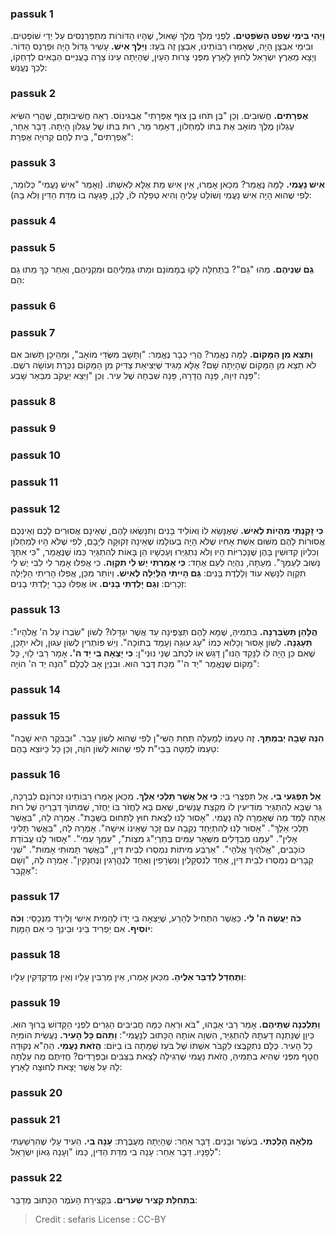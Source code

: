 
### passuk 1
<b>וַיְהִי בִּימֵי שְׁפֹט הַשֹּׁפְטִים.</b> לִפְנֵי מְלֹךְ מֶלֶךְ שָׁאוּל, שֶׁהָיוּ הַדּוֹרוֹת מִתְפַּרְנְסִים עַל יְדֵי שׁוֹפְטִים. וּבִימֵי אִבְצָן הָיָה, שֶׁאָמְרוּ רַבּוֹתֵינוּ, אִבְצָן זֶה בֹּעַז: 
<b>וַיֵּלֶךְ אִישׁ.</b> עָשִׁיר גָּדוֹל הָיָה וּפַרְנַס הַדּוֹר. וְיָצָא מֵאֶרֶץ יִשְׂרָאֵל לְחוּץ לָאָרֶץ מִפְּנֵי צָרוּת הָעָיִן, שֶׁהָיְתָה עֵינוֹ צָרָה בָעֲנִיִּים הַבָּאִים לְדָחְקוֹ, לְכַךְ נֶעֱנַשׁ: 

### passuk 2
<b>אֶפְרָתִים.</b> חֲשׁוּבִים. וְכֵן "בֶּן תֹּחוּ בֶן צוּף אֶפְרָתִי" אֶבְגִּינוֹס. רְאֵה חֲשִׁיבוּתָם, שֶׁהֲרֵי הִשִּׂיא עֶגְלוֹן מֶלֶךְ מוֹאָב אֶת בִּתּוֹ לְמַחְלוֹן, דְּאָמַר מַר, רוּת בִּתּוֹ שֶׁל עֶגְלוֹן הָיְתָה. דָּבָר אַחֵר, "אֶפְרָתִים", בֵּית לֶחֶם קְרוּיָה אֶפְרָת: 

### passuk 3
<b>אִישׁ נָעֳמִי.</b> לָמָּה נֶאֱמַר? מִכַּאן אָמְרוּ, אֵין אִישׁ מֵת אֶלָּא לְאִשְׁתּוֹ. (וְאָמַר "אִישׁ נָעֳמִי" כְּלוֹמַר, לְפִי שֶׁהוּא הָיָה אִישׁ נָעֳמִי וְשׁוֹלֵט עָלֶיהָ וְהִיא טְפֵלָה לוֹ, לָכֵן, פָּגְעָה בוֹ מִדַּת הַדִּין וְלֹא בָהּ): 

### passuk 4

### passuk 5
<b>גַם שְׁנֵיהֶם.</b> מַהוּ "גַם"? בַּתְּחִלָּה לָקוּ בְמָמוֹנָם וּמֵתוּ גְמַלֵּיהֶם וּמִקְנֵיהֶם, וְאַחַר כָּךְ מֵתוּ גַם הֵם: 

### passuk 6

### passuk 7
<b>וַתֵּצֵא מִן הַמָּקוֹם.</b> לָמָּה נֶאֱמַר? הֲרֵי כְבָר נֶאֱמַר: "וַתָּשָׁב מִשְּׂדֵי מוֹאָב", וּמֵהֵיכָן תָּשׁוּב אִם לֹא תֵצֵא מִן הַמָּקוֹם שֶׁהָיְתָה שָׁם? אֶלָּא מַגִּיד שֶׁיְּצִיאַת צַדִּיק מִן הַמָּקוֹם נִכֶּרֶת וְעוֹשָׂה רשֶׁם. פָּנָה זִיוָהּ, פָּנָה הֲדָרָהּ, פָּנָה שִׁבְחָהּ שֶׁל עִיר. וְכֵן "וַיֵּצֵא יַעֲקֹב מִבְּאֵר שָׁבַע": 

### passuk 8

### passuk 9

### passuk 10

### passuk 11

### passuk 12
<b>כִּי זָקַנְתִּי מִהְיוֹת לְאִישׁ.</b> שֶׁאֶנָּשֵׂא לוֹ וְאוֹלִיד בָּנִים וְתִנָּשְׂאוּ לָהֶם, שֶׁאֵינָם אֲסוּרִים לָכֶם וְאֵינְכֶם אֲסוּרוֹת לָהֶם מִשּׁוּם אֵשֶׁת אָחִיו שֶׁלֹּא הָיָה בְעוֹלָמוֹ שֶׁאֵינָהּ זְקוּקָה לְיָבָם, לְפִי שֶׁלֹּא הָיוּ לְמַחְלוֹן וְכִלְיוֹן קִדּוּשִׁין בָּהֶן שֶׁנָּכְרִיּוֹת הָיוּ וְלֹא נִתְגַּיְּרוּ וְעַכְשָׁיו הֵן בָּאוֹת לְהִתְגַּיֵּר כְּמוֹ שֶׁנֶּאֱמַר, "כִּי אִתָּךְ נָשׁוּב לְעַמֵּךְ". מֵעַתָּה, נִהְיֶה לְעַם אֶחָד: 
<b>כִּי אָמַרְתִּי יֶשׁ לִי תִקְוָה.</b> כִּי אֲפִלּוּ אָמַר לִי לִבִּי יֶשׁ לִי תִקְוָה לִנָּשֵׂא עוֹד וְלָלֶדֶת בָּנִים:
<b>גַּם הָיִיתִי הַלַּיְלָה לְאִישׁ.</b> וְיוֹתֵר מִכֵּן, אֲפִלּוּ הָרִיתִי הַלַּיְלָה זְכָרִים: 
<b>וְגַם יָלַדְתִּי בָנִים.</b> אוֹ אֲפִלּוּ כְּבָר יָלַדְתִּי בָנִים:

### passuk 13
<b>הֲלָהֵן תְּשַׂבֵּרְנָה.</b> בִּתְמִיהַּ, שֶׁמָּא לָהֶם תְּצַפֶּינָה עַד אֲשֶׁר יִגְדָּלוּ? לְשׁוֹן "שִׂבְרוֹ עַל ה' אֱלֹהָיו": 
<b>תֵּעָגֵנָה.</b> לְשׁוֹן אָסוּר וְכָלוּא כְּמוֹ "עָג עוּגָה וְעָמַד בְּתוֹכָהּ". וְיֵשׁ פּוֹתְרִין לְשׁוֹן עִגּוּן, וְלֹא יִתָּכֵן, שֶׁאִם כֵּן הָיָה לוֹ לִנָּקֵד הַנּוּ"ן דָּגֵשׁ אוֹ לִכְתֹּב שְׁנֵי נוּנִי"ן: 
<b>כִּי יָצְאָה בִי יַד ה'.</b> אָמַר רַבִּי לֵוִי, כָּל מָקוֹם שֶׁנֶּאֱמַר "יַד ה'" מַכַּת דֶּבֶר הוּא. וּבִנְיַן אָב לְכֻלָּם "הִנֵּה יַד ה' הוֹיָה": 

### passuk 14

### passuk 15
<b>הִנֵּה שָׁבָה יְבִמְתֵּךְ.</b> זֶה טַעְמוֹ לְמַעְלָה תַּחַת הַשִּׁי"ן לְפִי שֶׁהוּא לְשׁוֹן עָבַר. "וּבַבֹּקֶר הִיא שָׁבָה" טַעְמוֹ לְמַטָּה בַּבֵי"ת לְפִי שֶׁהוּא לְשׁוֹן הֹוֶה, וְכֵן כָּל כַּיּוֹצֵא בָהֶם: 

### passuk 16
<b>אַל תִּפְגִּעִי בִי.</b> אַל תִּפְצְרִי בִי:
<b>כִּי אֶל אֲשֶׁר תֵּלְכִי אֵלֵךְ.</b> מִכַּאן אָמְרוּ רַבּוֹתֵינוּ זִכְרוֹנָם לִבְרָכָה, גֵּר שֶׁבָּא לְהִתְגַּיֵּר מוֹדִיעִין לוֹ מִקְצַת עֳנָשִׁים, שֶׁאִם בָּא לַחֲזֹר בּוֹ יַחֲזֹר, שֶׁמִּתּוֹךְ דְּבָרֶיהָ שֶׁל רוּת אַתָּה לָמֵד מַה שֶּׁאָמְרָה לָהּ נָעֳמִי. "אָסוּר לָנוּ לָצֵאת חוּץ לַתְּחוּם בַּשַּׁבָּת". אָמְרָה לָהּ, "בַּאֲשֶׁר תֵּלְכִי אֵלֵךְ". "אָסוּר לָנוּ לְהִתְיַחֵד נְקֵבָה עִם זָכָר שֶׁאֵינוֹ אִישָׁהּ". אָמְרָה לָהּ, "בַּאֲשֶׁר תָּלִינִי אָלִין". "עַמֵּנוּ מֻבְדָּלִים מִשְּׁאָר עַמִּים בְּתַרְיַ"ג מִצְוֹת", "עַמֵּךְ עַמִּי". "אָסוּר לָנוּ עֲבוֹדַת כּוֹכָבִים, "אֱלֹהַיִךְ אֱלֹהָי". "אַרְבַּע מִיתוֹת נִמְסְרוּ לְבֵית דִּין, "בַּאֲשֶׁר תָּמוּתִי אָמוּת". "שְׁנֵי קְבָרִים נִמְסְרוּ לְבֵית דִּין, אֶחָד לְנִסְקָלִין וְנִשְׂרָפִין וְאֶחָד לְנֶהֱרָגִין וְנֶחְנָקִין". אָמְרָה לָהּ, "וְשָׁם אֶקָּבֵר": 

### passuk 17
<b>כֹּה יַעֲשֶׂה ה' לִי.</b> כַּאֲשֶׁר הִתְחִיל לְהָרַע, שֶׁיָּצְאָה בִי יָדוֹ לְהָמִית אִישִׁי וְלֵירֵד מִנְּכָסַי: 
<b>וְכֹה יוֹסִיף.</b> אִם יַפְרִיד בֵּינִי וּבֵינֵךְ כִּי אִם הַמָּוֶת:

### passuk 18
<b>וַתֶּחְדַּל לְדַבֵּר אֵלֶיהָ.</b> מִכַּאן אָמְרוּ, אֵין מַרְבִּין עָלָיו וְאֵין מְדַקְדְּקִין עָלָיו: 

### passuk 19
<b>וַתֵּלַכְנָה שְׁתֵּיהֶם.</b> אָמַר רַבִּי אַבָּהוּ, "בֹּא וּרְאֵה כַּמָּה חֲבִיבִים הַגֵּרִים לִפְנֵי הַקָּדוֹשׁ בָּרוּךְ הוּא. כֵּיוָן שֶׁנָּתְנָה דַעְתָּהּ לְהִתְגַּיֵּר, הִשְׁוָה אוֹתָהּ הַכָּתוּב לְנָעֳמִי": 
<b>וַתֵּהֹם כָּל הָעִיר.</b> נַעֲשֵׂית הוֹמִיָּה כָל הָעִיר. כֻּלָּם נִתְקַבְּצוּ לִקְבֹּר אִשְׁתּוֹ שֶׁל בֹּעַז שֶׁמֵּתָה בּוֹ בַיּוֹם:
<b>הֲזֹאת נָעֳמִי.</b> הַהֵ"א נְקוּדָה חֲטָף מִפְּנֵי שֶׁהִיא בִתְמִיהַּ, הֲזֹאת נָעֳמִי שֶׁרְגִילָה לָצֵאת בַּצַּבִּים וּבַפְּרָדִים? חֲזִיתֶם מֶה עָלְתָה לָהּ עַל אֲשֶׁר יָצָאת לְחוּצָה לָאָרֶץ: 

### passuk 20

### passuk 21
<b>מְלֵאָה הָלַכְתִּי.</b> בְּעֹשֶׁר וּבָנִים. דָּבָר אַחֵר: שֶׁהָיְתָה מְעֻבֶּרֶת:
<b>עָנָה בִי.</b> הֵעִיד עָלַי שֶׁהִרְשַׁעְתִּי לְפָנָיו. דָּבָר אַחֵר: עָנָה בִי מִדַּת הַדִּין, כְּמוֹ "וְעָנָה גְאוֹן יִשְׂרָאֵל": 

### passuk 22
<b>בִּתְחִלַּת קְצִיר שְׂעֹרִים.</b> בִּקְצִירַת הָעֹמֶר הַכָּתוּב מְדַבֵּר:

>Credit : sefaris
>License : CC-BY